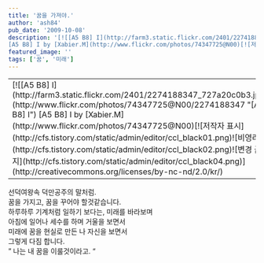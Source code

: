 ```yaml
---
title: '꿈을 가져야.'
author: 'ash84'
pub_date: '2009-10-08'
description: '[![[A5 B8] I](http://farm3.static.flickr.com/2401/2274188347_727a20c0b3.jpg)](http://www.flickr.com/photos/74347725@N00/2274188347 "[A5 B8] I")  
[A5 B8] I by [Xabier.M](http://www.flickr.com/photos/74347725@N00)[![저작자 표시](http://cfs.tistor'
featured_image: ''
tags: ['꿈', '미래']
---
```



<table class="flickrImgSearch"><tbody><tr><td>[![[A5 B8] I](http://farm3.static.flickr.com/2401/2274188347_727a20c0b3.jpg)](http://www.flickr.com/photos/74347725@N00/2274188347 "[A5 B8] I")  
<span>[A5 B8] I by [Xabier.M](http://www.flickr.com/photos/74347725@N00)</span>[![저작자 표시](http://cfs.tistory.com/static/admin/editor/ccl_black01.png)![비영리](http://cfs.tistory.com/static/admin/editor/ccl_black02.png)![변경 금지](http://cfs.tistory.com/static/admin/editor/ccl_black04.png)](http://creativecommons.org/licenses/by-nc-nd/2.0/kr/)</td></tr></tbody></table>선덕여왕속 덕만공주의 말처럼. 

<div></div><div>꿈을 가지고, 꿈을 꾸어야 할것같습니다. </div><div></div><div> 하루하루 기계처럼 일하기 보다는, 미래를 바라보며</div><div>아침에 일어나 세수를 하며 거울을 보면서 </div><div>미래에 꿈을 현실로 만든 나 자신을 보면서 </div><div></div><div> 그렇게 다짐 합니다. </div><div></div><div> ” 나는 내 꿈을 이룰것이라고. “</div>

